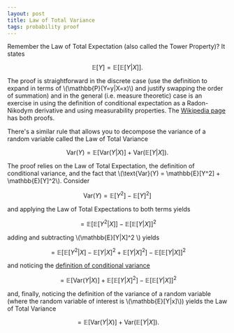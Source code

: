 ```yaml
---
layout: post
title: Law of Total Variance
tags: probability proof
---
```


Remember the Law of Total Expectation (also called the Tower Property)? It states

$$\mathbb{E}[Y] = \mathbb{E}[\mathbb{E}[Y|X]].$$

The proof is straightforward in the discrete case (use the definition to expand in terms of \\(\mathbb{P}(Y=y\|X=x)\\) and justify swapping the order of summation) and in the general (i.e. measure theoretic) case is an exercise in using the definition of conditional expectation as a Radon-Nikodym derivative and using measurability properties. The [Wikipedia page](https://en.wikipedia.org/wiki/Law_of_total_expectation) has both proofs.

There's a similar rule that allows you to decompose the variance of a random variable called the Law of Total Variance

$$\text{Var}(Y) = \mathbb{E}[\text{Var}(Y|X)] + \text{Var}(\mathbb{E}[Y|X]).$$

The proof relies on the Law of Total Expectation, the definition of conditional variance, and the fact that \\(\text{Var}(Y) = \mathbb{E}[Y^2] + \mathbb{E}[Y]^2\\). Consider

$$\text{Var}(Y) = \mathbb{E}[Y^2] - \mathbb{E}[Y]^2]$$

and applying the Law of Total Expectations to both terms yields

$$ = \mathbb{E}[\mathbb{E}[Y^2|X]] - \mathbb{E}[\mathbb{E}[Y|X]]^2$$

adding and subtracting \\(\mathbb{E}[Y\|X]^2 \\) yields

$$ = \mathbb{E}[\mathbb{E}[Y^2|X] - \mathbb{E}[Y|X]^2 + \mathbb{E}[Y|X]^2] - \mathbb{E}[\mathbb{E}[Y|X]]^2$$

and noticing the [definition of conditional variance](https://en.wikipedia.org/wiki/Conditional_variance)

$$ = \mathbb{E}[\text{Var}(Y|X)] + \mathbb{E}[\mathbb{E}[Y|X]^2] - \mathbb{E}[\mathbb{E}[Y|X]]^2$$

and, finally, noticing the definition of the variance of a random variable (where the random variable of interest is \\(\mathbb{E}[Y\|x]\\)) yields the Law of Total Variance

$$ = \mathbb{E}[\text{Var}(Y|X)] + \text{Var}(\mathbb{E}[Y|X]).$$


